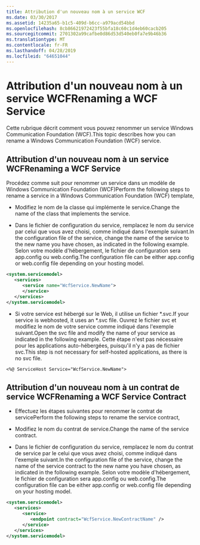 ```yaml
---
title: Attribution d'un nouveau nom à un service WCF
ms.date: 03/30/2017
ms.assetid: 14235a65-b1c5-409d-b6cc-a979acd54bbd
ms.openlocfilehash: 8cb86621972423f55bfa18c60c1d4eb60cacb205
ms.sourcegitcommit: 2701302a99cafbe0d86d53d540eb0fa7e9b46b36
ms.translationtype: MT
ms.contentlocale: fr-FR
ms.lasthandoff: 04/28/2019
ms.locfileid: "64651044"
---
```

# <a name="renaming-a-wcf-service"></a><span data-ttu-id="bc6f6-102">Attribution d'un nouveau nom à un service WCF</span><span class="sxs-lookup"><span data-stu-id="bc6f6-102">Renaming a WCF Service</span></span>
<span data-ttu-id="bc6f6-103">Cette rubrique décrit comment vous pouvez renommer un service Windows Communication Foundation (WCF).</span><span class="sxs-lookup"><span data-stu-id="bc6f6-103">This topic describes how you can rename a Windows Communication Foundation (WCF) service.</span></span>  
  
## <a name="renaming-a-wcf-service"></a><span data-ttu-id="bc6f6-104">Attribution d'un nouveau nom à un service WCF</span><span class="sxs-lookup"><span data-stu-id="bc6f6-104">Renaming a WCF Service</span></span>  
 <span data-ttu-id="bc6f6-105">Procédez comme suit pour renommer un service dans un modèle de Windows Communication Foundation (WCF)</span><span class="sxs-lookup"><span data-stu-id="bc6f6-105">Perform the following steps to rename a service in a Windows Communication Foundation (WCF) template,</span></span>  
  
- <span data-ttu-id="bc6f6-106">Modifiez le nom de la classe qui implémente le service.</span><span class="sxs-lookup"><span data-stu-id="bc6f6-106">Change the name of the class that implements the service.</span></span>  
  
- <span data-ttu-id="bc6f6-107">Dans le fichier de configuration du service, remplacez le nom du service par celui que vous avez choisi, comme indiqué dans l'exemple suivant.</span><span class="sxs-lookup"><span data-stu-id="bc6f6-107">In the configuration file of the service, change the name of the service to the new name you have chosen, as indicated in the following example.</span></span> <span data-ttu-id="bc6f6-108">Selon votre modèle d'hébergement, le fichier de configuration sera app.config ou web.config.</span><span class="sxs-lookup"><span data-stu-id="bc6f6-108">The configuration file can be either app.config or web.config file depending on your hosting model.</span></span>  
  
```xml  
<system.servicemodel>  
   <services>  
      <service name="WcfService.NewName">  
      </service>  
   </services>  
</system.servicemodel>  
```  
  
- <span data-ttu-id="bc6f6-109">Si votre service est hébergé sur le Web, il utilise un fichier \*.svc.</span><span class="sxs-lookup"><span data-stu-id="bc6f6-109">If your service is webhosted, it uses an \*.svc file.</span></span> <span data-ttu-id="bc6f6-110">Ouvrez le fichier svc et modifiez le nom de votre service comme indiqué dans l'exemple suivant.</span><span class="sxs-lookup"><span data-stu-id="bc6f6-110">Open the svc file and modify the name of your service as indicated in the following example.</span></span> <span data-ttu-id="bc6f6-111">Cette étape n'est pas nécessaire pour les applications auto-hébergées, puisqu'il n'y a pas de fichier svc.</span><span class="sxs-lookup"><span data-stu-id="bc6f6-111">This step is not necessary for self-hosted applications, as there is no svc file.</span></span>  
  
```  
<%@ ServiceHost Service="WcfService.NewName">  
```  
  
## <a name="renaming-a-wcf-service-contract"></a><span data-ttu-id="bc6f6-112">Attribution d'un nouveau nom à un contrat de service WCF</span><span class="sxs-lookup"><span data-stu-id="bc6f6-112">Renaming a WCF Service Contract</span></span>  
  
- <span data-ttu-id="bc6f6-113">Effectuez les étapes suivantes pour renommer le contrat de service</span><span class="sxs-lookup"><span data-stu-id="bc6f6-113">Perform the following steps to rename the service contract,</span></span>  
  
- <span data-ttu-id="bc6f6-114">Modifiez le nom du contrat de service.</span><span class="sxs-lookup"><span data-stu-id="bc6f6-114">Change the name of the service contract.</span></span>  
  
- <span data-ttu-id="bc6f6-115">Dans le fichier de configuration du service, remplacez le nom du contrat de service par le celui que vous avez choisi, comme indiqué dans l'exemple suivant.</span><span class="sxs-lookup"><span data-stu-id="bc6f6-115">In the configuration file of the service, change the name of the service contract to the new name you have chosen, as indicated in the following example.</span></span> <span data-ttu-id="bc6f6-116">Selon votre modèle d'hébergement, le fichier de configuration sera app.config ou web.config.</span><span class="sxs-lookup"><span data-stu-id="bc6f6-116">The configuration file can be either app.config or web.config file depending on your hosting model.</span></span>  
  
```xml  
<system.servicemodel>  
   <services>  
      <service>  
         <endpoint contract="WcfService.NewContractName" />  
      </service>  
   </services>  
</system.servicemodel>  
```
